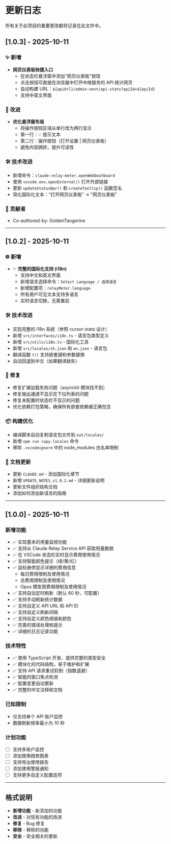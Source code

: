 # 更新日志

所有关于此项目的重要更改都将记录在此文件中。

## [1.0.3] - 2025-10-11

### ✨ 新增
- **网页仪表板快捷入口**
  - 在状态栏悬浮窗中添加"网页仪表板"按钮
  - 点击按钮可直接在浏览器中打开中继服务的 API 统计网页
  - 自动构建 URL：`${apiUrl}/admin-next/api-stats?apiId=${apiId}`
  - 支持中英文界面

### 🎨 改进
- **优化悬浮窗布局**
  - 将操作按钮区域从单行改为两行显示
  - 第一行：💡 提示文本
  - 第二行：操作按钮（打开设置 | 网页仪表板）
  - 避免内容拥挤，提升可读性

### 🛠️ 技术改进
- 新增命令：`claude-relay-meter.openWebDashboard`
- 使用 `vscode.env.openExternal()` 打开外部链接
- 更新 `updateStatusBar()` 和 `createTooltip()` 函数签名
- 简化国际化文本："打开网页仪表板" → "网页仪表板"

### 👥 贡献者
- Co-authored-by: GoldenTangerine

---

## [1.0.2] - 2025-10-11

### 🌐 新增
- ✨ **完整的国际化支持 (i18n)**
  - 支持中文和英文界面
  - 新增语言选择命令：`Select Language / 选择语言`
  - 新增配置项：`relayMeter.language`
  - 所有用户可见文本支持多语言
  - 实时语言切换，无需重启

### 🛠️ 技术改进
- 实现完整的 i18n 系统（参照 cursor-stats 设计）
- 新增 `src/interfaces/i18n.ts` - 语言包类型定义
- 新增 `src/utils/i18n.ts` - 国际化工具
- 新增 `src/locales/zh.json` 和 `en.json` - 语言包
- 翻译函数 `t()` 支持嵌套键和参数替换
- 自动回退到中文（如果翻译缺失）

### 🐛 修复
- 修复扩展加载失败问题（asynckit 模块找不到）
- 修复输出通道不显示在下拉列表的问题
- 修复未配置时状态栏不显示的问题
- 优化依赖打包策略，确保所有嵌套依赖被正确包含

### 📦 构建优化
- 编译脚本自动复制语言包文件到 `out/locales/`
- 新增 `npm run copy-locales` 命令
- 移除 `.vscodeignore` 中的 node_modules 白名单限制

### 📝 文档更新
- 更新 `CLAUDE.md` - 添加国际化章节
- 新增 `UPDATE_NOTES_v1.0.2.md` - 详细更新说明
- 更新文件组织结构文档
- 添加如何添加新语言的指南

---

## [1.0.0] - 2025-10-11

### 新增功能
- ✅ 实现基本的用量监控功能
- ✅ 支持从 Claude Relay Service API 获取用量数据
- ✅ 在 VSCode 状态栏实时显示费用使用情况
- ✅ 支持智能颜色提示（绿/黄/红）
- ✅ 鼠标悬停显示详细的费用信息
  - 每日费用限制及使用情况
  - 总费用限制及使用情况
  - Opus 模型周费用限制及使用情况
- ✅ 支持自动定时刷新（默认 60 秒，可配置）
- ✅ 支持手动刷新统计数据
- ✅ 支持自定义 API URL 和 API ID
- ✅ 支持自定义刷新间隔
- ✅ 支持自定义颜色阈值和颜色
- ✅ 完善的错误处理和提示
- ✅ 详细的日志记录功能

### 技术特性
- ✅ 使用 TypeScript 开发，提供完整的类型安全
- ✅ 模块化的代码结构，易于维护和扩展
- ✅ 支持 API 请求重试机制（指数退避）
- ✅ 智能的窗口焦点检测
- ✅ 配置变更自动更新
- ✅ 完整的中文注释和文档

### 已知限制
- 仅支持单个 API 账户监控
- 数据刷新频率最小为 10 秒

### 计划功能
- [ ] 支持多账户监控
- [ ] 添加使用趋势图表
- [ ] 支持导出使用报告
- [ ] 添加使用警报通知
- [ ] 支持更多自定义配置选项

---

## 格式说明

- **新增功能** - 新添加的功能
- **改进** - 对现有功能的改进
- **修复** - Bug 修复
- **移除** - 移除的功能
- **安全** - 安全相关的更新
